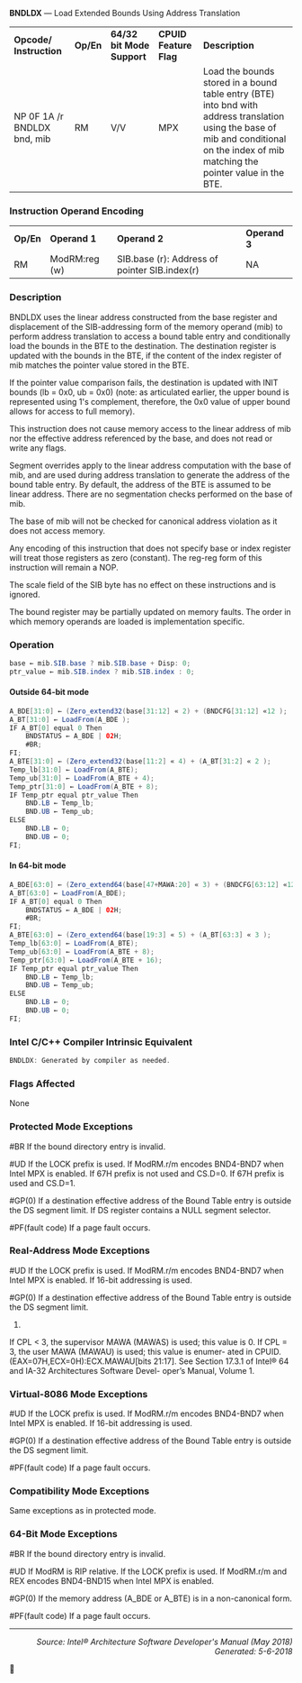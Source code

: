 <b>BNDLDX</b> — Load Extended Bounds Using Address Translation
<table>
	<tr>
		<td><b>Opcode/ Instruction</b></td>
		<td><b>Op/En</b></td>
		<td><b>64/32 bit Mode Support</b></td>
		<td><b>CPUID Feature Flag</b></td>
		<td><b>Description</b></td>
	</tr>
	<tr>
		<td>NP 0F 1A /r BNDLDX bnd, mib</td>
		<td>RM</td>
		<td>V/V</td>
		<td>MPX</td>
		<td>Load the bounds stored in a bound table entry (BTE) into bnd with address translation using the base of mib and conditional on the index of mib matching the pointer value in the BTE.</td>
	</tr>
</table>


### Instruction Operand Encoding
<table>
	<tr>
		<td><b>Op/En</b></td>
		<td><b>Operand 1</b></td>
		<td><b>Operand 2</b></td>
		<td><b>Operand 3</b></td>
	</tr>
	<tr>
		<td>RM</td>
		<td>ModRM:reg (w)</td>
		<td>SIB.base (r): Address of pointer SIB.index(r)</td>
		<td>NA</td>
	</tr>
</table>


### Description
BNDLDX uses the linear address constructed from the base register and displacement of the SIB-addressing form
of the memory operand (mib) to perform address translation to access a bound table entry and conditionally load
the bounds in the BTE to the destination. The destination register is updated with the bounds in the BTE, if the
content of the index register of mib matches the pointer value stored in the BTE.

If the pointer value comparison fails, the destination is updated with INIT bounds (lb = 0x0, ub = 0x0) (note: as
articulated earlier, the upper bound is represented using 1's complement, therefore, the 0x0 value of upper bound
allows for access to full memory).

This instruction does not cause memory access to the linear address of mib nor the effective address referenced by
the base, and does not read or write any flags.

Segment overrides apply to the linear address computation with the base of mib, and are used during address
translation to generate the address of the bound table entry. By default, the address of the BTE is assumed to be
linear address. There are no segmentation checks performed on the base of mib.

The base of mib will not be checked for canonical address violation as it does not access memory.

Any encoding of this instruction that does not specify base or index register will treat those registers as zero
(constant). The reg-reg form of this instruction will remain a NOP.

The scale field of the SIB byte has no effect on these instructions and is ignored.

The bound register may be partially updated on memory faults. The order in which memory operands are loaded is
implementation specific.

### Operation

```java
base ← mib.SIB.base ? mib.SIB.base + Disp: 0;
ptr_value ← mib.SIB.index ? mib.SIB.index : 0;
```
#### Outside 64-bit mode
```java
A_BDE[31:0] ← (Zero_extend32(base[31:12] « 2) + (BNDCFG[31:12] «12 );
A_BT[31:0] ← LoadFrom(A_BDE );
IF A_BT[0] equal 0 Then
    BNDSTATUS ← A_BDE | 02H; 
    #BR; 
FI;
A_BTE[31:0] ← (Zero_extend32(base[11:2] « 4) + (A_BT[31:2] « 2 );
Temp_lb[31:0] ← LoadFrom(A_BTE);
Temp_ub[31:0] ← LoadFrom(A_BTE + 4);
Temp_ptr[31:0] ← LoadFrom(A_BTE + 8);
IF Temp_ptr equal ptr_value Then
    BND.LB ← Temp_lb; 
    BND.UB ← Temp_ub; 
ELSE
    BND.LB ← 0;
    BND.UB ← 0;
FI;
```
#### In 64-bit mode
```java
A_BDE[63:0] ← (Zero_extend64(base[47+MAWA:20] « 3) + (BNDCFG[63:12] «12 );1
A_BT[63:0] ← LoadFrom(A_BDE);
IF A_BT[0] equal 0 Then
    BNDSTATUS ← A_BDE | 02H; 
    #BR; 
FI;
A_BTE[63:0] ← (Zero_extend64(base[19:3] « 5) + (A_BT[63:3] « 3 );
Temp_lb[63:0] ← LoadFrom(A_BTE);
Temp_ub[63:0] ← LoadFrom(A_BTE + 8);
Temp_ptr[63:0] ← LoadFrom(A_BTE + 16);
IF Temp_ptr equal ptr_value Then
    BND.LB ← Temp_lb; 
    BND.UB ← Temp_ub; 
ELSE
    BND.LB ← 0;
    BND.UB ← 0;
FI;
```
### Intel C/C++ Compiler Intrinsic Equivalent
```c
BNDLDX: Generated by compiler as needed.
```
### Flags Affected
None

### Protected Mode Exceptions

<p>#BR
If the bound directory entry is invalid.
<p>#UD
If the LOCK prefix is used.
If ModRM.r/m encodes BND4-BND7 when Intel MPX is enabled.
If 67H prefix is not used and CS.D=0.
If 67H prefix is used and CS.D=1.
<p>#GP(0)
If a destination effective address of the Bound Table entry is outside the DS segment limit.
If DS register contains a NULL segment selector.
<p>#PF(fault code)
If a page fault occurs.

### Real-Address Mode Exceptions

<p>#UD
If the LOCK prefix is used.
If ModRM.r/m encodes BND4-BND7 when Intel MPX is enabled.
If 16-bit addressing is used.
<p>#GP(0)
If a destination effective address of the Bound Table entry is outside the DS segment limit.

1.
If CPL < 3, the supervisor MAWA (MAWAS) is used; this value is 0. If CPL = 3, the user MAWA (MAWAU) is used; this value is enumer-
ated in CPUID.(EAX=07H,ECX=0H):ECX.MAWAU[bits 21:17]. See Section 17.3.1 of Intel® 64 and IA-32 Architectures Software Devel-
oper’s Manual, Volume 1.

### Virtual-8086 Mode Exceptions
<p>#UD
If the LOCK prefix is used.
If ModRM.r/m encodes BND4-BND7 when Intel MPX is enabled.
If 16-bit addressing is used.
<p>#GP(0)
If a destination effective address of the Bound Table entry is outside the DS segment limit.
<p>#PF(fault code)
If a page fault occurs.

### Compatibility Mode Exceptions

Same exceptions as in protected mode.

### 64-Bit Mode Exceptions

<p>#BR
If the bound directory entry is invalid.
<p>#UD
If ModRM is RIP relative.
If the LOCK prefix is used.
If ModRM.r/m and REX encodes BND4-BND15 when Intel MPX is enabled.
<p>#GP(0)
If the memory address (A_BDE or A_BTE) is in a non-canonical form.
<p>#PF(fault code)
If a page fault occurs.

 --- 
<p align="right"><i>Source: Intel® Architecture Software Developer's Manual (May 2018)<br>Generated: 5-6-2018</i></p>
